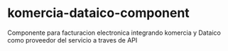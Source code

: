 # komercia-dataico-component
Componente para facturacion electronica integrando komercia y Dataico como proveedor del servicio a traves de API
